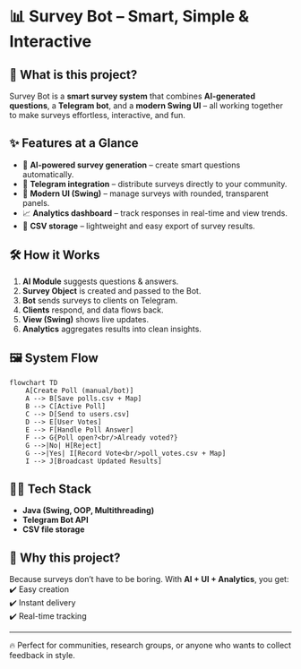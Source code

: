 # 📊 Survey Bot – Smart, Simple & Interactive  

## 🚀 What is this project?  
Survey Bot is a **smart survey system** that combines **AI-generated questions**, a **Telegram bot**, and a **modern Swing UI** – all working together to make surveys effortless, interactive, and fun.  

## ✨ Features at a Glance  
- 🤖 **AI-powered survey generation** – create smart questions automatically.  
- 💬 **Telegram integration** – distribute surveys directly to your community.  
- 🎨 **Modern UI (Swing)** – manage surveys with rounded, transparent panels.  
- 📈 **Analytics dashboard** – track responses in real-time and view trends.  
- 💾 **CSV storage** – lightweight and easy export of survey results.  

## 🛠️ How it Works  
1. **AI Module** suggests questions & answers.  
2. **Survey Object** is created and passed to the Bot.  
3. **Bot** sends surveys to clients on Telegram.  
4. **Clients** respond, and data flows back.  
5. **View (Swing)** shows live updates.  
6. **Analytics** aggregates results into clean insights.  

## 🖼️ System Flow  

```mermaid
flowchart TD
    A[Create Poll (manual/bot)]
    A --> B[Save polls.csv + Map]
    B --> C[Active Poll]
    C --> D[Send to users.csv]
    D --> E[User Votes]
    E --> F[Handle Poll Answer]
    F --> G{Poll open?<br/>Already voted?}
    G -->|No| H[Reject]
    G -->|Yes| I[Record Vote<br/>poll_votes.csv + Map]
    I --> J[Broadcast Updated Results]
```

## 🧑‍💻 Tech Stack  
- **Java (Swing, OOP, Multithreading)**  
- **Telegram Bot API**  
- **CSV file storage**  

## 🌟 Why this project?  
Because surveys don’t have to be boring. With **AI + UI + Analytics**, you get:  
✔️ Easy creation  
✔️ Instant delivery  
✔️ Real-time tracking  

---

🔥 Perfect for communities, research groups, or anyone who wants to collect feedback in style.  
